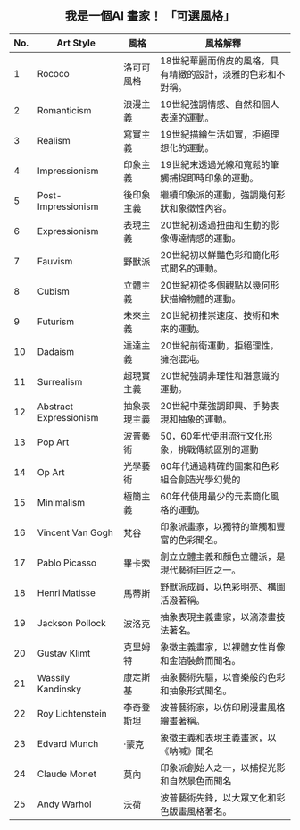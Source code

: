 ## <center>我是一個AI 畫家！ 「可選風格」</center>

| No. | Art Style              | 風格         | 風格解釋                                                     |
| --- | ---------------------- | ------------ | ------------------------------------------------------------ |
| 1   | Rococo                 | 洛可可風格   | 18世紀華麗而俏皮的風格，具有精緻的設計，淡雅的色彩和不對稱。 |
| 2   | Romanticism            | 浪漫主義     | 19世紀強調情感、自然和個人表達的運動。                       |
| 3   | Realism                | 寫實主義     | 19世紀描繪生活如實，拒絕理想化的運動。                       |
| 4   | Impressionism          | 印象主義     | 19世紀末透過光線和寬鬆的筆觸捕捉即時印象的運動。             |
| 5   | Post-Impressionism     | 後印象主義   | 繼續印象派的運動，強調幾何形狀和象徵性內容。                 |
| 6   | Expressionism          | 表現主義     | 20世紀初透過扭曲和生動的影像傳達情感的運動。                 |
| 7   | Fauvism                | 野獸派       | 20世紀初以鮮豔色彩和簡化形式聞名的運動。                     |
| 8   | Cubism                 | 立體主義     | 20世紀初從多個觀點以幾何形狀描繪物體的運動。                 |
| 9   | Futurism               | 未來主義     | 20世紀初推崇速度、技術和未來的運動。                         |
| 10  | Dadaism                | 達達主義     | 20世紀前衛運動，拒絕理性，擁抱混沌。                         |
| 11  | Surrealism             | 超現實主義   | 20世紀強調非理性和潛意識的運動。                             |
| 12  | Abstract Expressionism | 抽象表現主義 | 20世紀中葉強調即興、手勢表現和抽象的運動。                   |
| 13  | Pop Art                | 波普藝術     | 50，60年代使用流行文化形象，挑戰傳統區別的運動               |
| 14  | Op Art                 | 光學藝術     | 60年代通過精確的圖案和色彩組合創造光學幻覺的                 |
| 15  | Minimalism             | 極簡主義     | 60年代使用最少的元素簡化風格的運動。                         |
| 16  | Vincent Van Gogh       | 梵谷         | 印象派畫家，以獨特的筆觸和豐富的色彩聞名。                   |
| 17  | Pablo Picasso          | 畢卡索       | 創立立體主義和顏色立體派，是現代藝術巨匠之一。               |
| 18  | Henri Matisse          | 馬蒂斯       | 野獸派成員，以色彩明亮、構圖活潑著稱。                       |
| 19  | Jackson Pollock        | 波洛克       | 抽象表現主義畫家，以滴漆畫技法著名。                         |
| 20  | Gustav Klimt           | 克里姆特     | 象徵主義畫家，以裸體女性肖像和金箔裝飾而聞名。               |
| 21  | Wassily Kandinsky      | 康定斯基     | 抽象藝術先驅，以音樂般的色彩和抽象形式聞名。                 |
| 22  | Roy Lichtenstein       | 李奇登斯坦   | 波普藝術家，以仿印刷漫畫風格繪畫著稱。                       |
| 23  | Edvard Munch           | ·蒙克        | 象徵主義和表現主義畫家，以《呐喊》聞名                       |
| 24  | Claude Monet           | 莫內         | 印象派創始人之一，以捕捉光影和自然景色而聞名                 |
| 25  | Andy Warhol            | 沃荷         | 波普藝術先鋒，以大眾文化和彩色版畫風格著名。                 |